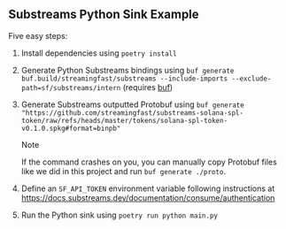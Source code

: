 ## Substreams Python Sink Example

Five easy steps:

1. Install dependencies using `poetry install`
1. Generate Python Substreams bindings using `buf generate buf.build/streamingfast/substreams --include-imports --exclude-path=sf/substreams/intern` (requires [buf](https://buf.build/docs/installation))
1. Generate Substreams outputted Protobuf using `buf generate "https://github.com/streamingfast/substreams-solana-spl-token/raw/refs/heads/master/tokens/solana-spl-token-v0.1.0.spkg#format=binpb"`

    > [!NOTE]
    > If the command crashes on you, you can manually copy Protobuf files like we did in this project and run `buf generate ./proto`.

1. Define an `SF_API_TOKEN` environment variable following instructions at https://docs.substreams.dev/documentation/consume/authentication
1. Run the Python sink using `poetry run python main.py`
